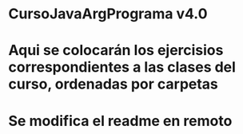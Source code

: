 # CursoJavaArgPrograma v4.0
# Aqui se colocarán los ejercisios correspondientes a las clases del curso, ordenadas por carpetas
# Se modifica el readme en remoto
